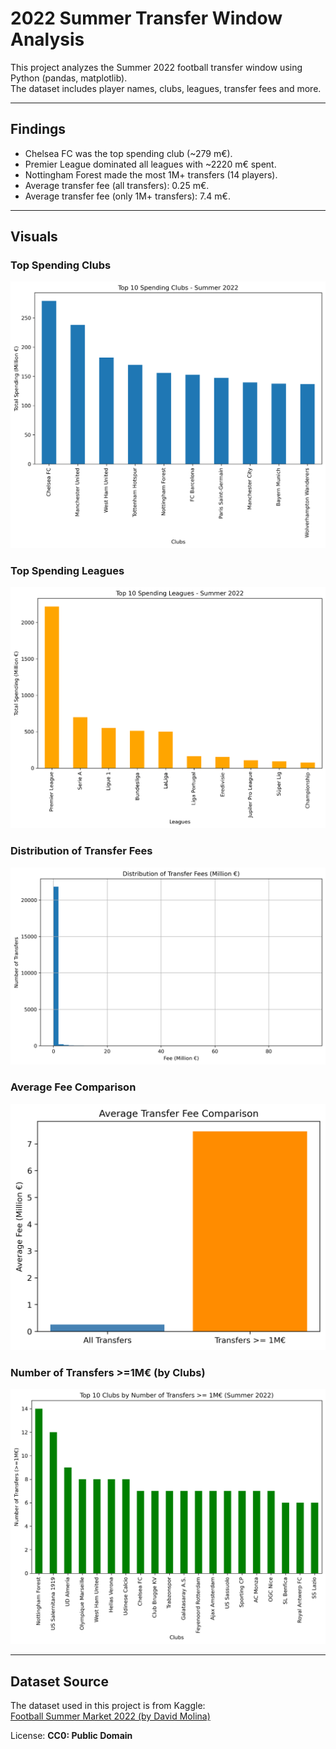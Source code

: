 # 2022 Summer Transfer Window Analysis

This project analyzes the Summer 2022 football transfer window using Python (pandas, matplotlib).  
The dataset includes player names, clubs, leagues, transfer fees and more.

---

## Findings
- Chelsea FC was the top spending club (~279 m€).
- Premier League dominated all leagues with ~2220 m€ spent.
- Nottingham Forest made the most 1M+ transfers (14 players).
- Average transfer fee (all transfers): 0.25 m€.
- Average transfer fee (only 1M+ transfers): 7.4 m€.

---

## Visuals
### Top Spending Clubs
![Top Clubs](visuals/top10_clubs.png)

### Top Spending Leagues
![Top Leagues](visuals/top10_leagues.png)

### Distribution of Transfer Fees
![Distribution](visuals/dist_of_fee.png)

### Average Fee Comparison
![Average Fee](visuals/average_fee.png)

### Number of Transfers >=1M€ (by Clubs)
![Clubs by Number of Transfers](visuals/top10_clubs_by_number.png)

---

## Dataset Source
The dataset used in this project is from Kaggle:  
[Football Summer Market 2022 (by David Molina)](https://www.kaggle.com/datasets/davidmolina/football-summer-market-2022)

License: **CC0: Public Domain**
